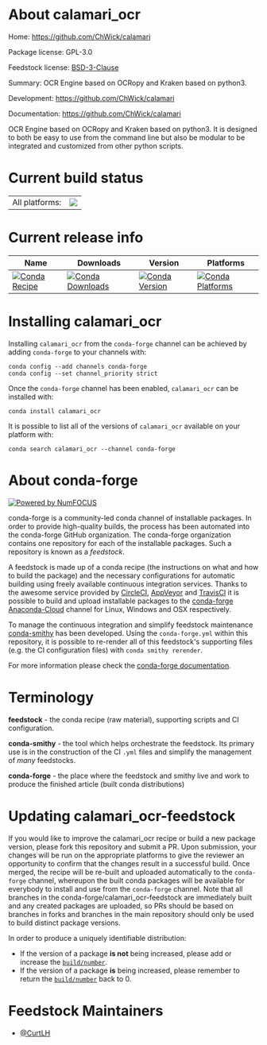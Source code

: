 About calamari_ocr
==================

Home: https://github.com/ChWick/calamari

Package license: GPL-3.0

Feedstock license: [BSD-3-Clause](https://github.com/conda-forge/calamari_ocr-feedstock/blob/master/LICENSE.txt)

Summary: OCR Engine based on OCRopy and Kraken based on python3.

Development: https://github.com/ChWick/calamari

Documentation: https://github.com/ChWick/calamari

OCR Engine based on OCRopy and Kraken based on python3. It is designed
to both be easy to use from the command line but also be modular to
be integrated and customized from other python scripts.


Current build status
====================


<table><tr><td>All platforms:</td>
    <td>
      <a href="https://dev.azure.com/conda-forge/feedstock-builds/_build/latest?definitionId=3780&branchName=master">
        <img src="https://dev.azure.com/conda-forge/feedstock-builds/_apis/build/status/calamari_ocr-feedstock?branchName=master">
      </a>
    </td>
  </tr>
</table>

Current release info
====================

| Name | Downloads | Version | Platforms |
| --- | --- | --- | --- |
| [![Conda Recipe](https://img.shields.io/badge/recipe-calamari_ocr-green.svg)](https://anaconda.org/conda-forge/calamari_ocr) | [![Conda Downloads](https://img.shields.io/conda/dn/conda-forge/calamari_ocr.svg)](https://anaconda.org/conda-forge/calamari_ocr) | [![Conda Version](https://img.shields.io/conda/vn/conda-forge/calamari_ocr.svg)](https://anaconda.org/conda-forge/calamari_ocr) | [![Conda Platforms](https://img.shields.io/conda/pn/conda-forge/calamari_ocr.svg)](https://anaconda.org/conda-forge/calamari_ocr) |

Installing calamari_ocr
=======================

Installing `calamari_ocr` from the `conda-forge` channel can be achieved by adding `conda-forge` to your channels with:

```
conda config --add channels conda-forge
conda config --set channel_priority strict
```

Once the `conda-forge` channel has been enabled, `calamari_ocr` can be installed with:

```
conda install calamari_ocr
```

It is possible to list all of the versions of `calamari_ocr` available on your platform with:

```
conda search calamari_ocr --channel conda-forge
```


About conda-forge
=================

[![Powered by NumFOCUS](https://img.shields.io/badge/powered%20by-NumFOCUS-orange.svg?style=flat&colorA=E1523D&colorB=007D8A)](http://numfocus.org)

conda-forge is a community-led conda channel of installable packages.
In order to provide high-quality builds, the process has been automated into the
conda-forge GitHub organization. The conda-forge organization contains one repository
for each of the installable packages. Such a repository is known as a *feedstock*.

A feedstock is made up of a conda recipe (the instructions on what and how to build
the package) and the necessary configurations for automatic building using freely
available continuous integration services. Thanks to the awesome service provided by
[CircleCI](https://circleci.com/), [AppVeyor](https://www.appveyor.com/)
and [TravisCI](https://travis-ci.com/) it is possible to build and upload installable
packages to the [conda-forge](https://anaconda.org/conda-forge)
[Anaconda-Cloud](https://anaconda.org/) channel for Linux, Windows and OSX respectively.

To manage the continuous integration and simplify feedstock maintenance
[conda-smithy](https://github.com/conda-forge/conda-smithy) has been developed.
Using the ``conda-forge.yml`` within this repository, it is possible to re-render all of
this feedstock's supporting files (e.g. the CI configuration files) with ``conda smithy rerender``.

For more information please check the [conda-forge documentation](https://conda-forge.org/docs/).

Terminology
===========

**feedstock** - the conda recipe (raw material), supporting scripts and CI configuration.

**conda-smithy** - the tool which helps orchestrate the feedstock.
                   Its primary use is in the construction of the CI ``.yml`` files
                   and simplify the management of *many* feedstocks.

**conda-forge** - the place where the feedstock and smithy live and work to
                  produce the finished article (built conda distributions)


Updating calamari_ocr-feedstock
===============================

If you would like to improve the calamari_ocr recipe or build a new
package version, please fork this repository and submit a PR. Upon submission,
your changes will be run on the appropriate platforms to give the reviewer an
opportunity to confirm that the changes result in a successful build. Once
merged, the recipe will be re-built and uploaded automatically to the
`conda-forge` channel, whereupon the built conda packages will be available for
everybody to install and use from the `conda-forge` channel.
Note that all branches in the conda-forge/calamari_ocr-feedstock are
immediately built and any created packages are uploaded, so PRs should be based
on branches in forks and branches in the main repository should only be used to
build distinct package versions.

In order to produce a uniquely identifiable distribution:
 * If the version of a package **is not** being increased, please add or increase
   the [``build/number``](https://docs.conda.io/projects/conda-build/en/latest/resources/define-metadata.html#build-number-and-string).
 * If the version of a package **is** being increased, please remember to return
   the [``build/number``](https://docs.conda.io/projects/conda-build/en/latest/resources/define-metadata.html#build-number-and-string)
   back to 0.

Feedstock Maintainers
=====================

* [@CurtLH](https://github.com/CurtLH/)

